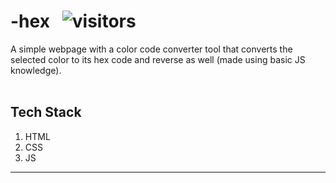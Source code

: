 # -hex &nbsp; ![visitors](https://visitor-badge.glitch.me/badge?page_id=code-chaser.-hex)
A simple webpage with a color code converter tool that converts the selected color to its hex code and reverse as well (made using basic JS knowledge).
<br><br>
## Tech Stack
1. HTML
2. CSS
3. JS
___
